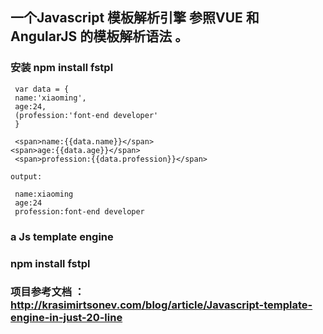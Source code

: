## 一个Javascript 模板解析引擎 参照VUE 和AngularJS 的模板解析语法 。 
### 安装 npm install fstpl


``` example ： 
 var data = {
 name:'xiaoming',
 age:24,
 (profession:'font-end developer'
 }

 <span>name:{{data.name}}</span>
<span>age:{{data.age}}</span>
 <span>profession:{{data.profession}}</span>

output:

 name:xiaoming
 age:24
 profession:font-end developer

```

### a Js template engine 
### npm install fstpl

### 项目参考文档 ：http://krasimirtsonev.com/blog/article/Javascript-template-engine-in-just-20-line

